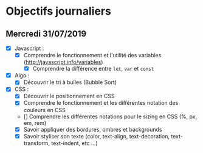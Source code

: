 # Objectifs journaliers

## Mercredi 31/07/2019


* [x] Javascript : 
  * [x] Comprendre le fonctionnement et l'utilité des variables (http://javascript.info/variables)
    * [x] Comprendre la différence entre `let`, `var` et `const`

* [x] Algo : 
  * [x] Découvrir le tri à bulles (Bubble Sort)

* [x] CSS : 
  * [x] Découvrir le positionnement en CSS
  * [x] Comprendre le fonctionnement et les différentes notation des couleurs en CSS
  * [] Comprendre les différentes notations pour le sizing en CSS (%, px, em, rem)
  * [x] Savoir appliquer des bordures, ombres et backgrounds
  * [x] Savoir styliser son texte (color, text-align, text-decoration, text-transform, text-indent, etc …)

